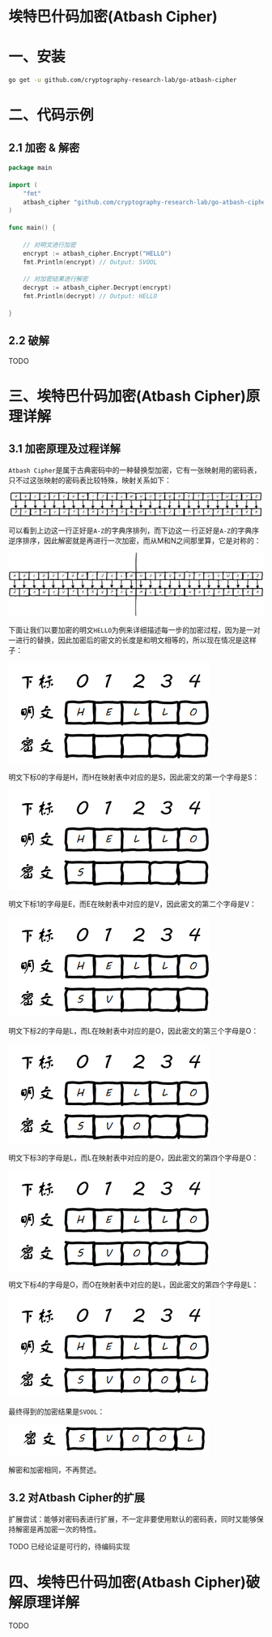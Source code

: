 # 埃特巴什码加密(Atbash Cipher)

# 一、安装

```bash
go get -u github.com/cryptography-research-lab/go-atbash-cipher
```

# 二、代码示例

## 2.1 加密 & 解密 

```go
package main

import (
	"fmt"
	atbash_cipher "github.com/cryptography-research-lab/go-atbash-cipher"
)

func main() {

	// 对明文进行加密
	encrypt := atbash_cipher.Encrypt("HELLO")
	fmt.Println(encrypt) // Output: SVOOL

	// 对加密结果进行解密
	decrypt := atbash_cipher.Decrypt(encrypt)
	fmt.Println(decrypt) // Output: HELLO

}
```

## 2.2 破解 

TODO 

# 三、埃特巴什码加密(Atbash Cipher)原理详解

## 3.1 加密原理及过程详解

`Atbash Cipher`是属于古典密码中的一种替换型加密，它有一张映射用的密码表，只不过这张映射的密码表比较特殊，映射关系如下：

![image-20230126133146985](README.assets/image-20230126133146985.png)

可以看到上边这一行正好是`A-Z`的字典序排列，而下边这一·行正好是`A-Z`的字典序逆序排序，因此解密就是再进行一次加密，而从M和N之间那里算，它是对称的：

![image-20230126133505101](README.assets/image-20230126133505101.png)

下面让我们以要加密的明文`HELLO`为例来详细描述每一步的加密过程，因为是一对一进行的替换，因此加密后的密文的长度是和明文相等的，所以现在情况是这样子：

![image-20230126134413396](README.assets/image-20230126134413396.png)

明文下标0的字母是H，而H在映射表中对应的是S，因此密文的第一个字母是S：

![image-20230126134452745](README.assets/image-20230126134452745.png)

明文下标1的字母是E，而E在映射表中对应的是V，因此密文的第二个字母是V：

![image-20230126134606134](README.assets/image-20230126134606134.png)

明文下标2的字母是L，而L在映射表中对应的是O，因此密文的第三个字母是O：

![image-20230126134634620](README.assets/image-20230126134634620.png)

明文下标3的字母是L，而L在映射表中对应的是O，因此密文的第四个字母是O：

![image-20230126134646549](README.assets/image-20230126134646549.png)

明文下标4的字母是O，而O在映射表中对应的是L，因此密文的第四个字母是L：

![image-20230126134708923](README.assets/image-20230126134708923.png)

最终得到的加密结果是`SVOOL`：

![image-20230126134723458](README.assets/image-20230126134723458.png)

解密和加密相同，不再赘述。

## 3.2 对Atbash Cipher的扩展

扩展尝试：能够对密码表进行扩展，不一定非要使用默认的密码表，同时又能够保持解密是再加密一次的特性。

TODO 已经论证是可行的，待编码实现 

# 四、埃特巴什码加密(Atbash Cipher)破解原理详解

TODO 











